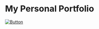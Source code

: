 # My Personal Portfolio

[![Button](https://img.shields.io/badge/Portfolio-00ffff?style=for-the-badge&logo=appveyor)](https://girishmogaveera101.github.io/girishmogaveera101/)
